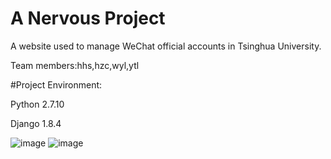 # A Nervous Project

A website used to manage WeChat official accounts in Tsinghua University.

Team members:hhs,hzc,wyl,ytl


#Project Environment:

Python 2.7.10

Django 1.8.4

![image](http://www.baidu.com/img/bd_logo1.png)
![image](http://stash.secoder.net/users/ytl/repos/nervous/browse/imgs/wechat.jpg)
